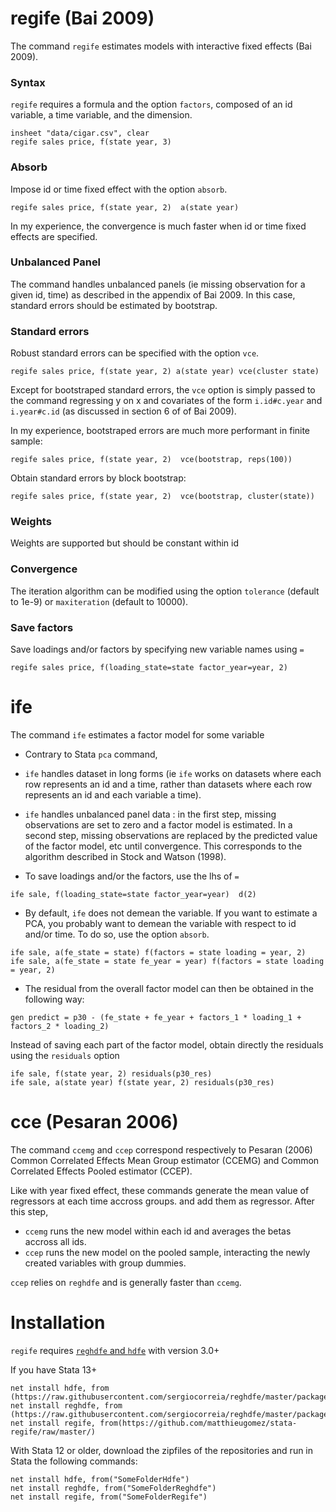 

# regife (Bai 2009)

The command `regife` estimates models with interactive fixed effects (Bai 2009). 


### Syntax

`regife` requires a formula and the option `factors`, composed of an id variable, a time variable, and the dimension.

```
insheet "data/cigar.csv", clear
regife sales price, f(state year, 3)
```




### Absorb
Impose id or time fixed effect with the option `absorb`. 

```
regife sales price, f(state year, 2)  a(state year)
```
In my experience, the convergence is much faster when id or time fixed effects are specified.




### Unbalanced Panel
The command handles unbalanced panels (ie missing observation for a given id, time) as described in the appendix of Bai 2009. In this case,  standard errors should be estimated by bootstrap.



### Standard errors
Robust standard errors can be specified with the option `vce`.  

```
regife sales price, f(state year, 2) a(state year) vce(cluster state) 
```
Except for bootstraped standard errors, the `vce` option is simply passed to the command regressing y on x and covariates of the form `i.id#c.year` and `i.year#c.id` (as discussed in section 6 of of Bai 2009).



In my experience, bootstraped errors are much more performant in finite sample:
```
regife sales price, f(state year, 2)  vce(bootstrap, reps(100))
```

Obtain standard errors by block bootstrap:
```
regife sales price, f(state year, 2)  vce(bootstrap, cluster(state))
```


### Weights
Weights are supported but should be constant within id


### Convergence
The iteration algorithm can be modified using the option `tolerance` (default to 1e-9) or `maxiteration` (default to 10000).



### Save factors
Save loadings and/or factors by specifying new variable names using `=`
```
regife sales price, f(loading_state=state factor_year=year, 2) 
```






# ife
The command `ife` estimates a factor model for some variable

- Contrary to Stata `pca` command, 
 - `ife` handles dataset in long forms (ie `ife` works on datasets where each row represents an id and a time, rather than datasets where each row represents an id and each variable a time).
 - `ife` handles unbalanced panel data : in the first step, missing observations are set to zero and a factor model is estimated.  In a second step, missing observations are replaced by the predicted value of the factor model, etc until convergence. This corresponds to the algorithm described in Stock and Watson (1998).


- To save loadings and/or the factors, use the lhs of `=`
 ```
 ife sale, f(loading_state=state factor_year=year)  d(2)
 ```

- By default, `ife` does not demean the variable. If you want to estimate a PCA, you probably want to demean the variable with respect to id and/or time. To do so, use the option `absorb`. 


 ```
 ife sale, a(fe_state = state) f(factors = state loading = year, 2)  
 ife sale, a(fe_state = state fe_year = year) f(factors = state loading = year, 2) 
 ```

- The residual from the overall factor model can then be obtained in the following way:

 ```
 gen predict = p30 - (fe_state + fe_year + factors_1 * loading_1 + factors_2 * loading_2)
 ```

 Instead of saving each part of the factor model, obtain directly the residuals using the `residuals` option

 ```
 ife sale, f(state year, 2) residuals(p30_res)
 ife sale, a(state year) f(state year, 2) residuals(p30_res)
 ```




# cce (Pesaran 2006)

The command `ccemg` and `ccep` correspond respectively to Pesaran (2006) Common Correlated Effects Mean Group estimator (CCEMG) and Common Correlated Effects Pooled estimator (CCEP). 

Like with year fixed effect, these commands generate the mean value of regressors at each time accross groups. and add them as regressor. After this step,
- `ccemg` runs the new model within each id and averages the betas accross all ids. 
- `ccep` runs the new model on the pooled sample, interacting the newly created variables with group dummies. 

`ccep` relies on `reghdfe` and is generally faster than `ccemg`.




# Installation
`regife` requires [`reghdfe` and `hdfe`](https://github.com/sergiocorreia/reghdfe) with version 3.0+

If you have Stata 13+

```
net install hdfe, from (https://raw.githubusercontent.com/sergiocorreia/reghdfe/master/package/)
net install reghdfe, from (https://raw.githubusercontent.com/sergiocorreia/reghdfe/master/package/)
net install regife, from(https://github.com/matthieugomez/stata-regife/raw/master/)
```



With Stata 12 or older, download the zipfiles of the repositories and run in Stata the following commands:
```
net install hdfe, from("SomeFolderHdfe")
net install reghdfe, from("SomeFolderReghdfe")
net install regife, from("SomeFolderRegife")
```